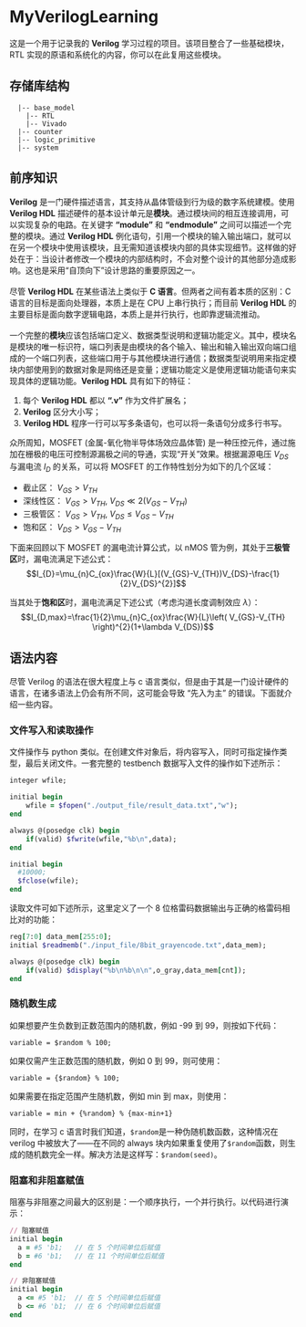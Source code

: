 # MyVerilogLearning
这是一个用于记录我的 **Verilog** 学习过程的项目。该项目整合了一些基础模块，RTL 实现的原语和系统化的内容，你可以在此复用这些模块。

## 存储库结构

```
  |-- base_model
    |-- RTL
    |-- Vivado
  |-- counter
  |-- logic_primitive
  |-- system

```

## 前序知识
**Verilog** 是一门硬件描述语言，其支持从晶体管级到行为级的数字系统建模。使用 **Verilog HDL** 描述硬件的基本设计单元是**模块**。通过模块间的相互连接调用，可以实现复杂的电路。在关键字 **“module”** 和 **“endmodule”** 之间可以描述一个完整的模块。通过 **Verilog HDL** 例化语句，引用一个模块的输入输出端口，就可以在另一个模块中使用该模块，且无需知道该模块内部的具体实现细节。这样做的好处在于：当设计者修改一个模块的内部结构时，不会对整个设计的其他部分造成影响。这也是采用“自顶向下”设计思路的重要原因之一。<br><br>
尽管 **Verilog HDL** 在某些语法上类似于 **C 语言**。但两者之间有着本质的区别：C 语言的目标是面向处理器，本质上是在 CPU 上串行执行；而目前 **Verilog HDL** 的主要目标是面向数字逻辑电路，本质上是并行执行，也即靠逻辑流推动。<br><br>
一个完整的**模块**应该包括端口定义、数据类型说明和逻辑功能定义。其中，模块名是模块的唯一标识符，端口列表是由模块的各个输入、输出和输入输出双向端口组成的一个端口列表，这些端口用于与其他模块进行通信；数据类型说明用来指定模块内部使用到的数据对象是网络还是变量；逻辑功能定义是使用逻辑功能语句来实现具体的逻辑功能。**Verilog HDL** 具有如下的特征：
  1.  每个 **Verilog HDL** 都以 **“.v”** 作为文件扩展名；
  2.  **Verilog** 区分大小写；
  3.  **Verilog HDL** 程序一行可以写多条语句，也可以将一条语句分成多行书写。

众所周知，MOSFET (金属-氧化物半导体场效应晶体管) 是一种压控元件，通过施加在栅极的电压可控制源漏极之间的导通，实现“开关”效果。根据漏源电压 $V_{DS}$ 与漏电流 $I_D$ 的关系，可以将 MOSFET 的工作特性划分为如下的几个区域：
  * 截止区： ${V_{GS}} > {V_{TH}}$
  * 深线性区： $V_{GS} > V_{TH}$, $V_{DS} \ll 2(V_{GS}-V_{TH})$
  * 三极管区： $V_{GS} > V_{TH}$, $V_{DS} \le V_{GS}-V_{TH}$
  * 饱和区： $V_{DS} > V_{GS}-V_{TH}$

下面来回顾以下 MOSFET 的漏电流计算公式，以 nMOS 管为例，其处于**三极管区**时，漏电流满足下述公式：<br>
  $$I_{D}=\mu_{n}C_{ox}\frac{W}{L}[(V_{GS}-V_{TH})V_{DS}-\frac{1}{2}V_{DS}^{2}]$$

当其处于**饱和区**时，漏电流满足下述公式（考虑沟道长度调制效应 $\lambda$）：
  $$I_{D,max}=\frac{1}{2}\mu_{n}C_{ox}\frac{W}{L}\left( V_{GS}-V_{TH} \right)^{2}(1+\lambda V_{DS})$$

## 语法内容
尽管 Verilog 的语法在很大程度上与 c 语言类似，但是由于其是一门设计硬件的语言，在诸多语法上仍会有所不同，这可能会导致 “先入为主” 的错误。下面就介绍一些内容。

### 文件写入和读取操作
文件操作与 python 类似。在创建文件对象后，将内容写入，同时可指定操作类型，最后关闭文件。一套完整的 testbench 数据写入文件的操作如下述所示：
```ruby
integer wfile;

initial begin
	wfile = $fopen("./output_file/result_data.txt","w");
end

always @(posedge clk) begin
	if(valid) $fwrite(wfile,"%b\n",data);
end

initial begin
  #10000;
  $fclose(wfile);
end
```
读取文件可如下述所示，这里定义了一个 8 位格雷码数据输出与正确的格雷码相比对的功能：
```ruby
reg[7:0] data_mem[255:0];
initial $readmemb("./input_file/8bit_grayencode.txt",data_mem);

always @(posedge clk) begin
	if(valid) $display("%b\n%b\n\n",o_gray,data_mem[cnt]);
end
```

### 随机数生成
如果想要产生负数到正数范围内的随机数，例如 -99 到 99，则按如下代码：
```
variable = $random % 100;
```
如果仅需产生正数范围的随机数，例如 0 到 99，则可使用：
```
variable = {$random} % 100;
```
如果需要在指定范围产生随机数，例如 min 到 max，则使用：
```
variable = min + {%random} % {max-min+1}
```
同时，在学习 c 语言时我们知道，`$random`是一种伪随机数函数，这种情况在 verilog 中被放大了——在不同的 always 块内如果重复使用了`$random`函数，则生成的随机数完全一样。解决方法是这样写：`$random(seed)`。

### 阻塞和非阻塞赋值
阻塞与非阻塞之间最大的区别是：一个顺序执行，一个并行执行。以代码进行演示：
```ruby
// 阻塞赋值
initial begin
  a = #5 'b1;   // 在 5 个时间单位后赋值
  b = #6 'b1;   // 在 11 个时间单位后赋值
end

// 非阻塞赋值
initial begin
  a <= #5 'b1;  // 在 5 个时间单位后赋值
  b <= #6 'b1;  // 在 6 个时间单位后赋值
end
```
